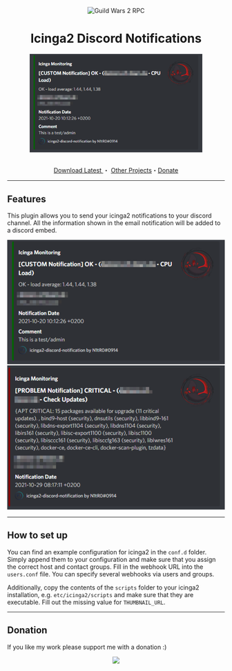 <p align="center"><img alt="Guild Wars 2 RPC" src="https://me.ihlecloud.de/img/logo.png" height="76"></p></img>
<h1 align="center">Icinga2 Discord Notifications</h1>
<p align="center" style="margin-bottom: 0px !important;">
  <img width="400" src="img/example1.png" alt="Example" align="center">
</p>
<br>
<p align="center">
    <a href="https://github.com/n1tr0-5urf3r/icinga2-discord-notifications/releases/">Download Latest
    </a>・
    <a href="https://exchange.icinga.com/n1tr0-5urf3r">Other Projects</a>・<a href="https://www.paypal.com/donate/?hosted_button_id=KXMYX49C6MLLN">Donate</a></p>

---

## Features
This plugin allows you to send your icinga2 notifications to your discord channel.
All the information shown in the email notification will be added to a discord embed.


![example](img/example1.png "Example")
![example](img/example2.png "Example")

---

## How to set up
You can find an example configuration for icinga2 in the `conf.d` folder. Simply append them to your configuration and make sure that you assign the correct host and contact groups. Fill in the webhook URL into the `users.conf` file. You can specify several webhooks via users and groups.

Additionally, copy the contents of the `scripts` folder to your icinga2 installation, e.g. `etc/icinga2/scripts` and make sure that they are executable. Fill out the missing value for `THUMBNAIL_URL`.

---

## Donation
If you like my work please support me with a donation :) 

<div style="text-align: center;">

[![](https://www.paypalobjects.com/en_US/i/btn/btn_donateCC_LG.gif)](https://www.paypal.com/donate/?hosted_button_id=KXMYX49C6MLLN)

</div>